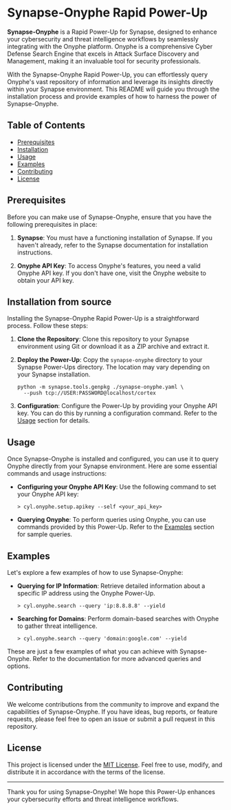 # Synapse-Onyphe Rapid Power-Up

**Synapse-Onyphe** is a Rapid Power-Up for Synapse, designed to enhance your
cybersecurity and threat intelligence workflows by seamlessly integrating with
the Onyphe platform. Onyphe is a comprehensive Cyber Defense Search Engine that
excels in Attack Surface Discovery and Management, making it an invaluable tool
for security professionals.

With the Synapse-Onyphe Rapid Power-Up, you can effortlessly query Onyphe's
vast repository of information and leverage its insights directly within your
Synapse environment. This README will guide you through the installation
process and provide examples of how to harness the power of Synapse-Onyphe.

## Table of Contents

- [Prerequisites](#prerequisites)
- [Installation](#installation)
- [Usage](#usage)
- [Examples](#examples)
- [Contributing](#contributing)
- [License](#license)

## Prerequisites

Before you can make use of Synapse-Onyphe, ensure that you have the following
prerequisites in place:

1. **Synapse**: You must have a functioning installation of Synapse. If you
haven't already, refer to the Synapse documentation for installation
instructions.

2. **Onyphe API Key**: To access Onyphe's features, you need a valid Onyphe API
key. If you don't have one, visit the Onyphe website to obtain your API key.

## Installation from source

Installing the Synapse-Onyphe Rapid Power-Up is a straightforward process.
Follow these steps:

1. **Clone the Repository**: Clone this repository to your Synapse environment
   using Git or download it as a ZIP archive and extract it.

2. **Deploy the Power-Up**: Copy the `synapse-onyphe` directory to your Synapse
   Power-Ups directory. The location may vary depending on your Synapse
   installation.

   ```
   python -m synapse.tools.genpkg ./synapse-onyphe.yaml \
     --push tcp://USER:PASSWORD@localhost/cortex
   ```

3. **Configuration**: Configure the Power-Up by providing your Onyphe API key.
   You can do this by running a configuration command. Refer to the
   [Usage](#usage) section for details.

## Usage

Once Synapse-Onyphe is installed and configured, you can use it to query Onyphe
directly from your Synapse environment. Here are some essential commands and
usage instructions:

- **Configuring your Onyphe API Key**: Use the following command to set your
  Onyphe API key:

  ```
  > cyl.onyphe.setup.apikey --self <your_api_key>
  ```

- **Querying Onyphe**: To perform queries using Onyphe, you can use commands
  provided by this Power-Up. Refer to the [Examples](#examples) section for
  sample queries.

## Examples

Let's explore a few examples of how to use Synapse-Onyphe:

- **Querying for IP Information**: Retrieve detailed information about a
  specific IP address using the Onyphe Power-Up.

  ```
  > cyl.onyphe.search --query 'ip:8.8.8.8' --yield
  ```

- **Searching for Domains**: Perform domain-based searches with Onyphe to
  gather threat intelligence.

  ```
  > cyl.onyphe.search --query 'domain:google.com' --yield
  ```

These are just a few examples of what you can achieve with Synapse-Onyphe.
Refer to the documentation for more advanced queries and options.

## Contributing

We welcome contributions from the community to improve and expand the
capabilities of Synapse-Onyphe. If you have ideas, bug reports, or feature
requests, please feel free to open an issue or submit a pull request in this
repository.

## License

This project is licensed under the [MIT License](LICENSE). Feel free to use,
modify, and distribute it in accordance with the terms of the license.

---

Thank you for using Synapse-Onyphe! We hope this Power-Up enhances your
cybersecurity efforts and threat intelligence workflows. 